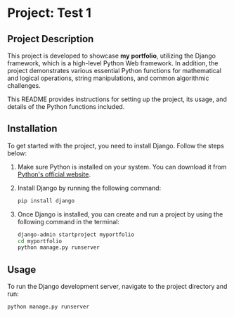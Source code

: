 # Project: Test 1

## Project Description

This project is developed to showcase **my portfolio**, utilizing the Django framework, which is a high-level Python Web framework. In addition, the project demonstrates various essential Python functions for mathematical and logical operations, string manipulations, and common algorithmic challenges.

This README provides instructions for setting up the project, its usage, and details of the Python functions included. 

## Installation

To get started with the project, you need to install Django. Follow the steps below:

1. Make sure Python is installed on your system. You can download it from [Python's official website](https://www.python.org/downloads/).
   
2. Install Django by running the following command:

    ```bash
    pip install django
    ```

3. Once Django is installed, you can create and run a project by using the following command in the terminal:

    ```bash
    django-admin startproject myportfolio
    cd myportfolio
    python manage.py runserver
    ```

## Usage

To run the Django development server, navigate to the project directory and run:

```bash
python manage.py runserver
